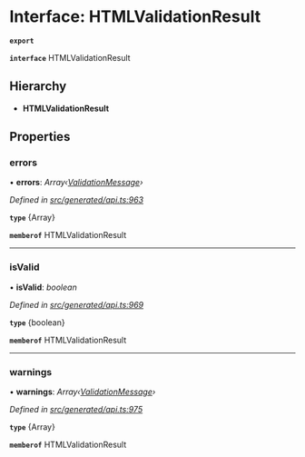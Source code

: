 # Interface: HTMLValidationResult

**`export`** 

**`interface`** HTMLValidationResult

## Hierarchy

* **HTMLValidationResult**

## Properties

###  errors

• **errors**: *Array‹[ValidationMessage](_generated_api_.validationmessage.md)›*

*Defined in [src/generated/api.ts:963](https://github.com/mailslurp/mailslurp-client-ts-js/blob/507ad2d/src/generated/api.ts#L963)*

**`type`** {Array<ValidationMessage>}

**`memberof`** HTMLValidationResult

___

###  isValid

• **isValid**: *boolean*

*Defined in [src/generated/api.ts:969](https://github.com/mailslurp/mailslurp-client-ts-js/blob/507ad2d/src/generated/api.ts#L969)*

**`type`** {boolean}

**`memberof`** HTMLValidationResult

___

###  warnings

• **warnings**: *Array‹[ValidationMessage](_generated_api_.validationmessage.md)›*

*Defined in [src/generated/api.ts:975](https://github.com/mailslurp/mailslurp-client-ts-js/blob/507ad2d/src/generated/api.ts#L975)*

**`type`** {Array<ValidationMessage>}

**`memberof`** HTMLValidationResult

